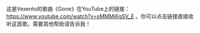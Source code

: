 这是Vexento的歌曲《Gone》在YouTube上的链接：https://www.youtube.com/watch?v=sMMMj6gSV_E 。你可以点击链接直接收听这首歌。需要其他帮助请告诉我！